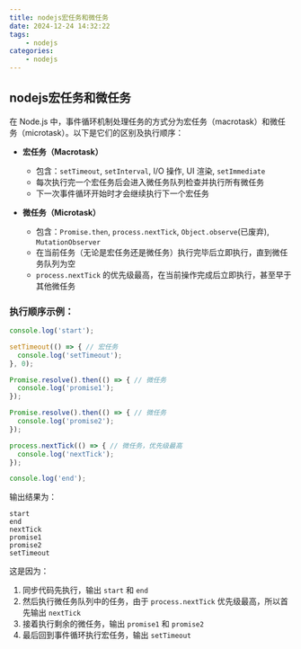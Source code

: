 ```yaml
---
title: nodejs宏任务和微任务
date: 2024-12-24 14:32:22
tags: 
    - nodejs
categories: 
    - nodejs
---
```



## nodejs宏任务和微任务

在 Node.js 中，事件循环机制处理任务的方式分为宏任务（macrotask）和微任务（microtask）。以下是它们的区别及执行顺序：

- **宏任务（Macrotask）**
  - 包含：`setTimeout`, `setInterval`, I/O 操作, UI 渲染, `setImmediate`
  - 每次执行完一个宏任务后会进入微任务队列检查并执行所有微任务
  - 下一次事件循环开始时才会继续执行下一个宏任务

- **微任务（Microtask）**
  - 包含：`Promise.then`, `process.nextTick`, `Object.observe`(已废弃), `MutationObserver`
  - 在当前任务（无论是宏任务还是微任务）执行完毕后立即执行，直到微任务队列为空
  - `process.nextTick` 的优先级最高，在当前操作完成后立即执行，甚至早于其他微任务

### 执行顺序示例：
```javascript
console.log('start');

setTimeout(() => { // 宏任务
  console.log('setTimeout');
}, 0);

Promise.resolve().then(() => { // 微任务
  console.log('promise1');
});

Promise.resolve().then(() => { // 微任务
  console.log('promise2');
});

process.nextTick(() => { // 微任务，优先级最高
  console.log('nextTick');
});

console.log('end');
```

输出结果为：
```
start
end
nextTick
promise1
promise2
setTimeout
```

这是因为：
1. 同步代码先执行，输出 `start` 和 `end`
2. 然后执行微任务队列中的任务，由于 `process.nextTick` 优先级最高，所以首先输出 `nextTick`
3. 接着执行剩余的微任务，输出 `promise1` 和 `promise2`
4. 最后回到事件循环执行宏任务，输出 `setTimeout`

